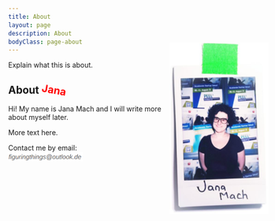 ```yaml
---
title: About
layout: page
description: About
bodyClass: page-about
---
```


Explain what this is about.

## About <span style="color:red;transform: rotate(10deg); display: inline-block;">Jana</span>

<img src="/images/jm2.jpg" style="float: right; margin-top: -25%; margin-right: -5%; width: 40%" />
Hi! My name is Jana Mach and I will write more about myself later.

More text here.


Contact me by email:
<br><img src="/images/email.png" style="width: 30%" />
